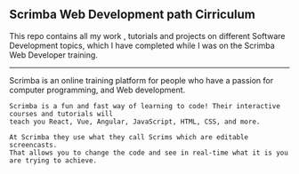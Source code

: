 ## Scrimba Web Development path Cirriculum

This repo contains all my work , tutorials and projects on different 
Software Development topics, which I have completed while I was on the
Scrimba Web Developer training.

----------------------------------------------------------------------------------------

Scrimba is an online training platform for people who have a passion for computer programming, and
Web development.

	Scrimba is a fun and fast way of learning to code! Their interactive courses and tutorials will
 	teach you React, Vue, Angular, JavaScript, HTML, CSS, and more.

	At Scrimba they use what they call Scrims which are editable screencasts.
	That allows you to change the code and see in real-time what it is you are trying to achieve.
